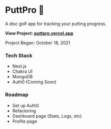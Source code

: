 # PuttPro 🥏

A disc golf app for tracking your putting progress.

**View Project: [puttpro.vercel.app](https://puttpro.vercel.app)**

Project Began: October 18, 2021

### Tech Stack
- Next.js
- Chakra UI
- MongoDB
- Auth0 (Coming Soon)

### Roadmap
- Set up Auth0
- Refactoring
- Dashboard page (Stats, Logs, etc)
- Profile page
